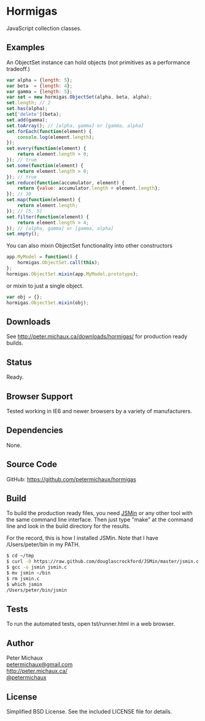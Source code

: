 Hormigas
========

JavaScript collection classes.


Examples
--------

An ObjectSet instance can hold objects (not primitives as a performance tradeoff.)

```javascript
var alpha = {length: 5};
var beta  = {length: 4};
var gamma = {length: 5};
var set = new hormigas.ObjectSet(alpha, beta, alpha);
set.length; // 2
set.has(alpha);
set['delete'](beta);
set.add(gamma);
set.toArray(); // [alpha, gamma] or [gamma, alpha]
set.forEach(function(element) {
    console.log(element.length);
});
set.every(function(element) {
    return element.length > 0;
}); // true
set.some(function(element) {
    return element.length > 0;
}); // true
set.reduce(function(accumulator, element) {
    return {value: accumulator.length + element.length};
}); // 10
set.map(function(element) {
    return element.length;
}); // [5, 5]
set.filter(function(element) {
    return element.length > 4;
}); // [alpha, gamma] or [gamma, alpha]
set.empty();
```

You can also mixin ObjectSet functionality into other constructors

```javascript
app.MyModel = function() {
    hormigas.ObjectSet.call(this);
};
hormigas.ObjectSet.mixin(app.MyModel.prototype);
```

or mixin to just a single object.

```javascript
var obj = {};
hormigas.ObjectSet.mixin(obj);
```


Downloads
---------

See http://peter.michaux.ca/downloads/hormigas/ for production ready builds.


Status
------

Ready.


Browser Support
---------------

Tested working in IE6 and newer browsers by a variety of manufacturers.


Dependencies
------------

None.


Source Code
-----------

GitHub: https://github.com/petermichaux/hormigas


Build
-----

To build the production ready files, you need [JSMin](http://www.crockford.com/javascript/jsmin.html) or any other tool with the same command line interface. Then just type "make" at the command line and look in the build directory for the results.

For the record, this is how I installed JSMin. Note that I have /Users/peter/bin in my PATH.

```sh
$ cd ~/tmp
$ curl -O https://raw.github.com/douglascrockford/JSMin/master/jsmin.c
$ gcc -o jsmin jsmin.c
$ mv jsmin ~/bin
$ rm jsmin.c
$ which jsmin
/Users/peter/bin/jsmin
```


Tests
-----

To run the automated tests, open tst/runner.html in a web browser.


Author
------

Peter Michaux<br>
petermichaux@gmail.com<br>
http://peter.michaux.ca/<br>
[@petermichaux](https://twitter.com/petermichaux)


License
-------

Simplified BSD License. See the included LICENSE file for details.
